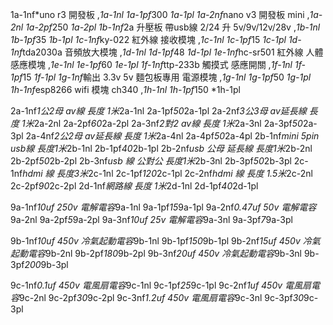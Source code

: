 1a-1nf*uno r3 開發板 ,*1a-1nl    1a-1pf*300  *1a-1pl
1a-2nf*nano  v3  開發板 mini  ,*1a-2nl    1a-2pf*250  *1a-2pl
1b-1nf*2a 升壓板 帶usb線  2/24 升 5v/9v/12v/28v ,*1b-1nl    1b-1pf*35  *1b-1pl
1c-1nf*ky-022  紅外線 接收模塊 ,*1c-1nl    1c-1pf*15  *1c-1pl
1d-1nf*tda2030a 音頻放大模塊 ,*1d-1nl    1d-1pf*48  *1d-1pl
1e-1nf*hc-sr501  紅外線  人體感應模塊 ,*1e-1nl    1e-1pf*60  *1e-1pl
1f-1nf*ttp-233b 觸摸式  感應開關 ,*1f-1nl    1f-1pf*15  *1f-1pl
1g-1nf*輸出 3.3v  5v 麵包板專用  電源模塊 ,*1g-1nl    1g-1pf*50  *1g-1pl
1h-1nf*esp8266  wifi 模塊 ch340 ,*1h-1nl    1h-1pf*150  *1h-1pl

2a-1nf*1公2母 av線 長度 1米*2a-1nl    2a-1pf*50*2a-1pl
2a-2nf*3公3母 av延長線 長度 1米*2a-2nl    2a-2pf*60*2a-2pl
2a-3nf*2對2  av線 長度 1米*2a-3nl    2a-3pf*50*2a-3pl
2a-4nf*2公2母 av延長線 長度 1米*2a-4nl    2a-4pf*50*2a-4pl
2b-1nf*mini 5pin usb線 長度1米*2b-1nl    2b-1pf*40*2b-1pl
2b-2nf*usb  公母 延長線 長度1米*2b-2nl    2b-2pf*50*2b-2pl
2b-3nf*usb 線  公對公 長度1米*2b-3nl    2b-3pf*50*2b-3pl
2c-1nf*hdmi 線 長度3米*2c-1nl    2c-1pf*120*2c-1pl
2c-2nf*hdmi 線 長度 1.5米*2c-2nl    2c-2pf*90*2c-2pl
2d-1nf*網路線 長度 1米*2d-1nl    2d-1pf*40*2d-1pl


9a-1nf*10uf 250v 電解電容*9a-1nl    9a-1pf*15*9a-1pl
9a-2nf*0.47uf  50v 電解電容*9a-2nl    9a-2pf*5*9a-2pl
9a-3nf*10uf  25v 電解電容*9a-3nl    9a-3pf*7*9a-3pl


9b-1nf*10uf 450v 冷氣起動電容*9b-1nl    9b-1pf*150*9b-1pl
9b-2nf*15uf 450v 冷氣起動電容*9b-2nl    9b-2pf*180*9b-2pl
9b-3nf*20uf 450v 冷氣起動電容*9b-3nl    9b-3pf*200*9b-3pl

9c-1nf*0.1uf  450v  電風扇電容*9c-1nl    9c-1pf*25*9c-1pl
9c-2nf*1uf  450v  電風扇電容*9c-2nl    9c-2pf*30*9c-2pl
9c-3nf*1.2uf  450v  電風扇電容*9c-3nl    9c-3pf*30*9c-3pl

